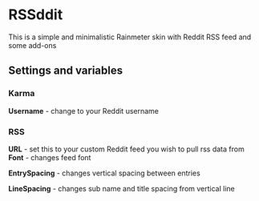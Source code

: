 # RSSddit
This is a simple and minimalistic Rainmeter skin with Reddit RSS feed and some add-ons
## Settings and variables
### Karma
**Username** - change to your Reddit username
### RSS
**URL** - set this to your custom Reddit feed you wish to pull rss data from
**Font** - changes feed font

**EntrySpacing** - changes vertical spacing between entries

**LineSpacing** - changes sub name and title spacing from vertical line
